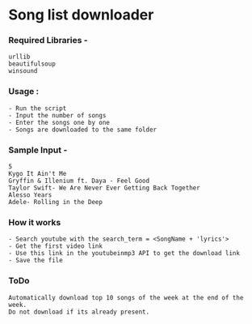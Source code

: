 # Song list downloader

### Required Libraries - 
	
	urllib	
	beautifulsoup
	winsound

### Usage :
	- Run the script
	- Input the number of songs
	- Enter the songs one by one
	- Songs are downloaded to the same folder

### Sample Input - 

	5
	Kygo It Ain't Me 
	Gryffin & Illenium ft. Daya - Feel Good
	Taylor Swift- We Are Never Ever Getting Back Together
	Alesso Years
	Adele- Rolling in the Deep

### How it works
	- Search youtube with the search_term = <SongName + 'lyrics'>
	- Get the first video link
	- Use this link in the youtubeinmp3 API to get the download link
	- Save the file
	
### ToDo
	Automatically download top 10 songs of the week at the end of the week.
	Do not download if its already present.
 
